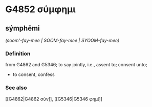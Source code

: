 # G4852 σύμφημι

## sýmphēmi

_(soom'-fay-mee | SOOM-fay-mee | SYOOM-fay-mee)_

### Definition

from G4862 and G5346; to say jointly, i.e., assent to; consent unto; 

- to consent, confess

### See also

[[G4862|G4862 σύν]], [[G5346|G5346 φημί]]
